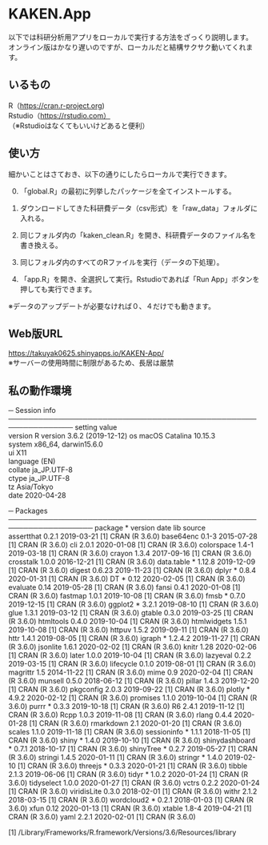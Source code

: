 # KAKEN.App

以下では科研分析用アプリをローカルで実行する方法をざっくり説明します。  
オンライン版はかなり遅いのですが、ローカルだと結構サクサク動いてくれます。

## いるもの
R（https://cran.r-project.org)  
Rstudio（https://rstudio.com）  
（※Rstudioはなくてもいいけどあると便利）

## 使い方
細かいことはさておき、以下の通りにしたらローカルで実行できます。

0. 「global.R」の最初に列挙したパッケージを全てインストールする。

1. ダウンロードしてきた科研費データ（csv形式）を「raw_data」フォルダに入れる。

2. 同じフォルダ内の「kaken_clean.R」を開き、科研費データのファイル名を書き換える。

3. 同じフォルダ内のすべてのRファイルを実行（データの下処理）。

4. 「app.R」を開き、全選択して実行。Rstudioであれば「Run App」ボタンを押しても実行できます。

※データのアップデートが必要なければ０、４だけでも動きます。


## Web版URL
https://takuyak0625.shinyapps.io/KAKEN-App/  
※サーバーの使用時間に制限があるため、長居は厳禁


## 私の動作環境
 ─ Session info ───────────────────────────────────────────────────────────────
  setting  value                       
  version  R version 3.6.2 (2019-12-12)
  os       macOS Catalina 10.15.3      
  system   x86_64, darwin15.6.0        
  ui       X11                         
  language (EN)                        
  collate  ja_JP.UTF-8                 
  ctype    ja_JP.UTF-8                 
  tz       Asia/Tokyo                  
  date     2020-04-28                  
 
 ─ Packages ───────────────────────────────────────────────────────────────────
  package        * version date       lib source        
  assertthat       0.2.1   2019-03-21 [1] CRAN (R 3.6.0)
  base64enc        0.1-3   2015-07-28 [1] CRAN (R 3.6.0)
  cli              2.0.1   2020-01-08 [1] CRAN (R 3.6.0)
  colorspace       1.4-1   2019-03-18 [1] CRAN (R 3.6.0)
  crayon           1.3.4   2017-09-16 [1] CRAN (R 3.6.0)
  crosstalk        1.0.0   2016-12-21 [1] CRAN (R 3.6.0)
  data.table     * 1.12.8  2019-12-09 [1] CRAN (R 3.6.0)
  digest           0.6.23  2019-11-23 [1] CRAN (R 3.6.0)
  dplyr          * 0.8.4   2020-01-31 [1] CRAN (R 3.6.0)
  DT             * 0.12    2020-02-05 [1] CRAN (R 3.6.0)
  evaluate         0.14    2019-05-28 [1] CRAN (R 3.6.0)
  fansi            0.4.1   2020-01-08 [1] CRAN (R 3.6.0)
  fastmap          1.0.1   2019-10-08 [1] CRAN (R 3.6.0)
  fmsb           * 0.7.0   2019-12-15 [1] CRAN (R 3.6.0)
  ggplot2        * 3.2.1   2019-08-10 [1] CRAN (R 3.6.0)
  glue             1.3.1   2019-03-12 [1] CRAN (R 3.6.0)
  gtable           0.3.0   2019-03-25 [1] CRAN (R 3.6.0)
  htmltools        0.4.0   2019-10-04 [1] CRAN (R 3.6.0)
  htmlwidgets      1.5.1   2019-10-08 [1] CRAN (R 3.6.0)
  httpuv           1.5.2   2019-09-11 [1] CRAN (R 3.6.0)
  httr             1.4.1   2019-08-05 [1] CRAN (R 3.6.0)
  igraph         * 1.2.4.2 2019-11-27 [1] CRAN (R 3.6.0)
  jsonlite         1.6.1   2020-02-02 [1] CRAN (R 3.6.0)
  knitr            1.28    2020-02-06 [1] CRAN (R 3.6.0)
  later            1.0.0   2019-10-04 [1] CRAN (R 3.6.0)
  lazyeval         0.2.2   2019-03-15 [1] CRAN (R 3.6.0)
  lifecycle        0.1.0   2019-08-01 [1] CRAN (R 3.6.0)
  magrittr         1.5     2014-11-22 [1] CRAN (R 3.6.0)
  mime             0.9     2020-02-04 [1] CRAN (R 3.6.0)
  munsell          0.5.0   2018-06-12 [1] CRAN (R 3.6.0)
  pillar           1.4.3   2019-12-20 [1] CRAN (R 3.6.0)
  pkgconfig        2.0.3   2019-09-22 [1] CRAN (R 3.6.0)
  plotly         * 4.9.2   2020-02-12 [1] CRAN (R 3.6.0)
  promises         1.1.0   2019-10-04 [1] CRAN (R 3.6.0)
  purrr          * 0.3.3   2019-10-18 [1] CRAN (R 3.6.0)
  R6               2.4.1   2019-11-12 [1] CRAN (R 3.6.0)
  Rcpp             1.0.3   2019-11-08 [1] CRAN (R 3.6.0)
  rlang            0.4.4   2020-01-28 [1] CRAN (R 3.6.0)
  rmarkdown        2.1     2020-01-20 [1] CRAN (R 3.6.0)
  scales           1.1.0   2019-11-18 [1] CRAN (R 3.6.0)
  sessioninfo    * 1.1.1   2018-11-05 [1] CRAN (R 3.6.0)
  shiny          * 1.4.0   2019-10-10 [1] CRAN (R 3.6.0)
  shinydashboard * 0.7.1   2018-10-17 [1] CRAN (R 3.6.0)
  shinyTree      * 0.2.7   2019-05-27 [1] CRAN (R 3.6.0)
  stringi          1.4.5   2020-01-11 [1] CRAN (R 3.6.0)
  stringr        * 1.4.0   2019-02-10 [1] CRAN (R 3.6.0)
  threejs        * 0.3.3   2020-01-21 [1] CRAN (R 3.6.0)
  tibble           2.1.3   2019-06-06 [1] CRAN (R 3.6.0)
  tidyr          * 1.0.2   2020-01-24 [1] CRAN (R 3.6.0)
  tidyselect       1.0.0   2020-01-27 [1] CRAN (R 3.6.0)
  vctrs            0.2.2   2020-01-24 [1] CRAN (R 3.6.0)
  viridisLite      0.3.0   2018-02-01 [1] CRAN (R 3.6.0)
  withr            2.1.2   2018-03-15 [1] CRAN (R 3.6.0)
  wordcloud2     * 0.2.1   2018-01-03 [1] CRAN (R 3.6.0)
  xfun             0.12    2020-01-13 [1] CRAN (R 3.6.0)
  xtable           1.8-4   2019-04-21 [1] CRAN (R 3.6.0)
  yaml             2.2.1   2020-02-01 [1] CRAN (R 3.6.0)
 
 [1] /Library/Frameworks/R.framework/Versions/3.6/Resources/library
